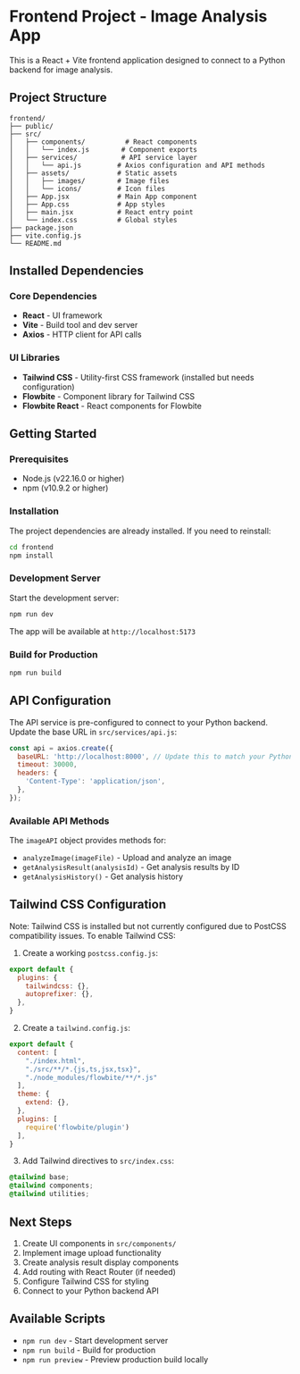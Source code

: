 # Frontend Project - Image Analysis App

This is a React + Vite frontend application designed to connect to a Python backend for image analysis.

## Project Structure

```
frontend/
├── public/
├── src/
│   ├── components/          # React components
│   │   └── index.js        # Component exports
│   ├── services/           # API service layer
│   │   └── api.js         # Axios configuration and API methods
│   ├── assets/            # Static assets
│   │   ├── images/        # Image files
│   │   └── icons/         # Icon files
│   ├── App.jsx            # Main App component
│   ├── App.css            # App styles
│   ├── main.jsx           # React entry point
│   └── index.css          # Global styles
├── package.json
├── vite.config.js
└── README.md
```

## Installed Dependencies

### Core Dependencies
- **React** - UI framework
- **Vite** - Build tool and dev server
- **Axios** - HTTP client for API calls

### UI Libraries
- **Tailwind CSS** - Utility-first CSS framework (installed but needs configuration)
- **Flowbite** - Component library for Tailwind CSS
- **Flowbite React** - React components for Flowbite

## Getting Started

### Prerequisites
- Node.js (v22.16.0 or higher)
- npm (v10.9.2 or higher)

### Installation
The project dependencies are already installed. If you need to reinstall:

```bash
cd frontend
npm install
```

### Development Server
Start the development server:

```bash
npm run dev
```

The app will be available at `http://localhost:5173`

### Build for Production
```bash
npm run build
```

## API Configuration

The API service is pre-configured to connect to your Python backend. Update the base URL in `src/services/api.js`:

```javascript
const api = axios.create({
  baseURL: 'http://localhost:8000', // Update this to match your Python backend
  timeout: 30000,
  headers: {
    'Content-Type': 'application/json',
  },
});
```

### Available API Methods

The `imageAPI` object provides methods for:
- `analyzeImage(imageFile)` - Upload and analyze an image
- `getAnalysisResult(analysisId)` - Get analysis results by ID
- `getAnalysisHistory()` - Get analysis history

## Tailwind CSS Configuration

Note: Tailwind CSS is installed but not currently configured due to PostCSS compatibility issues. To enable Tailwind CSS:

1. Create a working `postcss.config.js`:
```javascript
export default {
  plugins: {
    tailwindcss: {},
    autoprefixer: {},
  },
}
```

2. Create a `tailwind.config.js`:
```javascript
export default {
  content: [
    "./index.html",
    "./src/**/*.{js,ts,jsx,tsx}",
    "./node_modules/flowbite/**/*.js"
  ],
  theme: {
    extend: {},
  },
  plugins: [
    require('flowbite/plugin')
  ],
}
```

3. Add Tailwind directives to `src/index.css`:
```css
@tailwind base;
@tailwind components;
@tailwind utilities;
```

## Next Steps

1. Create UI components in `src/components/`
2. Implement image upload functionality
3. Create analysis result display components
4. Add routing with React Router (if needed)
5. Configure Tailwind CSS for styling
6. Connect to your Python backend API

## Available Scripts

- `npm run dev` - Start development server
- `npm run build` - Build for production
- `npm run preview` - Preview production build locally
